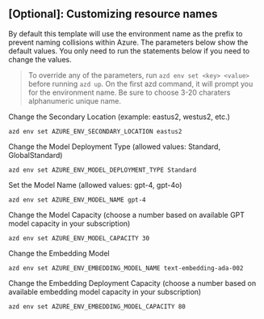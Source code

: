 ## [Optional]: Customizing resource names 

By default this template will use the environment name as the prefix to prevent naming collisions within Azure. The parameters below show the default values. You only need to run the statements below if you need to change the values. 


> To override any of the parameters, run `azd env set <key> <value>` before running `azd up`. On the first azd command, it will prompt you for the environment name. Be sure to choose 3-20 charaters alphanumeric unique name. 


Change the Secondary Location (example: eastus2, westus2, etc.)

```shell
azd env set AZURE_ENV_SECONDARY_LOCATION eastus2
```

Change the Model Deployment Type (allowed values: Standard, GlobalStandard)

```shell
azd env set AZURE_ENV_MODEL_DEPLOYMENT_TYPE Standard
```

Set the Model Name (allowed values: gpt-4, gpt-4o)

```shell
azd env set AZURE_ENV_MODEL_NAME gpt-4
```

Change the Model Capacity (choose a number based on available GPT model capacity in your subscription)

```shell
azd env set AZURE_ENV_MODEL_CAPACITY 30
```

Change the Embedding Model 

```shell
azd env set AZURE_ENV_EMBEDDING_MODEL_NAME text-embedding-ada-002
```

Change the Embedding Deployment Capacity (choose a number based on available embedding model capacity in your subscription)

```shell
azd env set AZURE_ENV_EMBEDDING_MODEL_CAPACITY 80
```